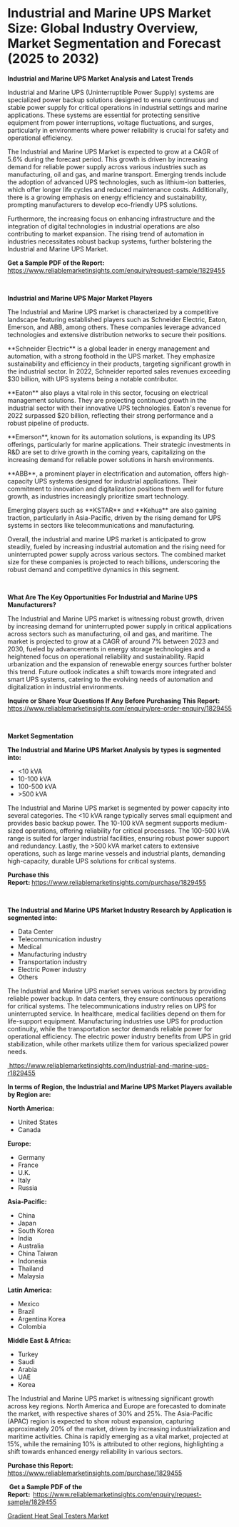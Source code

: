 <p><h1>Industrial and Marine UPS Market Size: Global Industry Overview, Market Segmentation and Forecast (2025 to 2032)</h1></p><p><strong>Industrial and Marine UPS Market Analysis and Latest Trends</strong></p>
<p><p>Industrial and Marine UPS (Uninterruptible Power Supply) systems are specialized power backup solutions designed to ensure continuous and stable power supply for critical operations in industrial settings and marine applications. These systems are essential for protecting sensitive equipment from power interruptions, voltage fluctuations, and surges, particularly in environments where power reliability is crucial for safety and operational efficiency.</p><p>The Industrial and Marine UPS Market is expected to grow at a CAGR of 5.6% during the forecast period. This growth is driven by increasing demand for reliable power supply across various industries such as manufacturing, oil and gas, and marine transport. Emerging trends include the adoption of advanced UPS technologies, such as lithium-ion batteries, which offer longer life cycles and reduced maintenance costs. Additionally, there is a growing emphasis on energy efficiency and sustainability, prompting manufacturers to develop eco-friendly UPS solutions.</p><p>Furthermore, the increasing focus on enhancing infrastructure and the integration of digital technologies in industrial operations are also contributing to market expansion. The rising trend of automation in industries necessitates robust backup systems, further bolstering the Industrial and Marine UPS Market.</p></p>
<p><strong>Get a Sample PDF of the Report:&nbsp;</strong> <a href="https://www.reliablemarketinsights.com/enquiry/request-sample/1829455?utm_campaign=3291&utm_medium=2&utm_source=Github&utm_content=ia&utm_term=12042025&utm_id=industrial-and-marine-ups">https://www.reliablemarketinsights.com/enquiry/request-sample/1829455</a></p>
<p>&nbsp;</p>
<p><strong>Industrial and Marine UPS Major Market Players</strong></p>
<p><p>The Industrial and Marine UPS market is characterized by a competitive landscape featuring established players such as Schneider Electric, Eaton, Emerson, and ABB, among others. These companies leverage advanced technologies and extensive distribution networks to secure their positions.</p><p>**Schneider Electric** is a global leader in energy management and automation, with a strong foothold in the UPS market. They emphasize sustainability and efficiency in their products, targeting significant growth in the industrial sector. In 2022, Schneider reported sales revenues exceeding $30 billion, with UPS systems being a notable contributor.</p><p>**Eaton** also plays a vital role in this sector, focusing on electrical management solutions. They are projecting continued growth in the industrial sector with their innovative UPS technologies. Eaton's revenue for 2022 surpassed $20 billion, reflecting their strong performance and a robust pipeline of products.</p><p>**Emerson**, known for its automation solutions, is expanding its UPS offerings, particularly for marine applications. Their strategic investments in R&D are set to drive growth in the coming years, capitalizing on the increasing demand for reliable power solutions in harsh environments.</p><p>**ABB**, a prominent player in electrification and automation, offers high-capacity UPS systems designed for industrial applications. Their commitment to innovation and digitalization positions them well for future growth, as industries increasingly prioritize smart technology.</p><p>Emerging players such as **KSTAR** and **Kehua** are also gaining traction, particularly in Asia-Pacific, driven by the rising demand for UPS systems in sectors like telecommunications and manufacturing.</p><p>Overall, the industrial and marine UPS market is anticipated to grow steadily, fueled by increasing industrial automation and the rising need for uninterrupted power supply across various sectors. The combined market size for these companies is projected to reach billions, underscoring the robust demand and competitive dynamics in this segment.</p></p>
<p>&nbsp;</p>
<p><strong>What Are The Key Opportunities For Industrial and Marine UPS Manufacturers?</strong></p>
<p><p>The Industrial and Marine UPS market is witnessing robust growth, driven by increasing demand for uninterrupted power supply in critical applications across sectors such as manufacturing, oil and gas, and maritime. The market is projected to grow at a CAGR of around 7% between 2023 and 2030, fueled by advancements in energy storage technologies and a heightened focus on operational reliability and sustainability. Rapid urbanization and the expansion of renewable energy sources further bolster this trend. Future outlook indicates a shift towards more integrated and smart UPS systems, catering to the evolving needs of automation and digitalization in industrial environments.</p></p>
<p><strong>Inquire or Share Your Questions If Any Before Purchasing This Report:</strong> <a href="https://www.reliablemarketinsights.com/enquiry/pre-order-enquiry/1829455?utm_campaign=3291&utm_medium=2&utm_source=Github&utm_content=ia&utm_term=12042025&utm_id=industrial-and-marine-ups">https://www.reliablemarketinsights.com/enquiry/pre-order-enquiry/1829455</a></p>
<p>&nbsp;</p>
<p><strong>Market Segmentation</strong></p>
<p><strong>The Industrial and Marine UPS Market Analysis by types is segmented into:</strong></p>
<p><ul><li><10 kVA</li><li>10-100 kVA</li><li>100-500 kVA</li><li>>500 kVA</li></ul></p>
<p><p>The Industrial and Marine UPS market is segmented by power capacity into several categories. The <10 kVA range typically serves small equipment and provides basic backup power. The 10-100 kVA segment supports medium-sized operations, offering reliability for critical processes. The 100-500 kVA range is suited for larger industrial facilities, ensuring robust power support and redundancy. Lastly, the >500 kVA market caters to extensive operations, such as large marine vessels and industrial plants, demanding high-capacity, durable UPS solutions for critical systems.</p></p>
<p><strong>Purchase this Report:&nbsp;</strong><a href="https://www.reliablemarketinsights.com/purchase/1829455?utm_campaign=3291&utm_medium=2&utm_source=Github&utm_content=ia&utm_term=12042025&utm_id=industrial-and-marine-ups">https://www.reliablemarketinsights.com/purchase/1829455</a></p>
<p>&nbsp;</p>
<p><strong>The Industrial and Marine UPS Market Industry Research by Application is segmented into:</strong></p>
<p><ul><li>Data Center</li><li>Telecommunication industry</li><li>Medical</li><li>Manufacturing industry</li><li>Transportation industry</li><li>Electric Power industry</li><li>Others</li></ul></p>
<p><p>The Industrial and Marine UPS market serves various sectors by providing reliable power backup. In data centers, they ensure continuous operations for critical systems. The telecommunications industry relies on UPS for uninterrupted service. In healthcare, medical facilities depend on them for life-support equipment. Manufacturing industries use UPS for production continuity, while the transportation sector demands reliable power for operational efficiency. The electric power industry benefits from UPS in grid stabilization, while other markets utilize them for various specialized power needs.</p></p>
<p><a href="https://www.reliablemarketinsights.com/industrial-and-marine-ups-r1829455?utm_campaign=3291&utm_medium=2&utm_source=Github&utm_content=ia&utm_term=12042025&utm_id=industrial-and-marine-ups">&nbsp;https://www.reliablemarketinsights.com/industrial-and-marine-ups-r1829455</a></p>
<p><strong>In terms of Region, the Industrial and Marine UPS Market Players available by Region are:</strong></p>
<p>
    <p> <strong> North America: </strong>
        <ul>
            <li>United States</li>
            <li>Canada</li>
        </ul>
        </p> 
    <p> <strong> Europe: </strong>
        <ul>
            <li>Germany</li>
            <li>France</li>
            <li>U.K.</li>
            <li>Italy</li>
            <li>Russia</li>
        </ul>
        </p> 
    <p> <strong> Asia-Pacific: </strong>
        <ul>
            <li>China</li>
            <li>Japan</li>
            <li>South Korea</li>
            <li>India</li>
            <li>Australia</li>
            <li>China Taiwan</li>
            <li>Indonesia</li>
            <li>Thailand</li>
            <li>Malaysia</li>
        </ul>
        </p> 
    <p> <strong> Latin America: </strong>
        <ul>
            <li>Mexico</li>
            <li>Brazil</li>
            <li>Argentina Korea</li>
            <li>Colombia</li>
        </ul>
        </p> 
    <p> <strong> Middle East & Africa: </strong>
        <ul>
            <li>Turkey</li>
            <li>Saudi</li>
            <li>Arabia</li>
            <li>UAE</li>
            <li>Korea</li>
        </ul>
    </p>
    </p>
<p><p>The Industrial and Marine UPS market is witnessing significant growth across key regions. North America and Europe are forecasted to dominate the market, with respective shares of 30% and 25%. The Asia-Pacific (APAC) region is expected to show robust expansion, capturing approximately 20% of the market, driven by increasing industrialization and maritime activities. China is rapidly emerging as a vital market, projected at 15%, while the remaining 10% is attributed to other regions, highlighting a shift towards enhanced energy reliability in various sectors.</p></p>
<p><strong>Purchase this Report: </strong><a href="https://www.reliablemarketinsights.com/purchase/1829455?utm_campaign=3291&utm_medium=2&utm_source=Github&utm_content=ia&utm_term=12042025&utm_id=industrial-and-marine-ups">https://www.reliablemarketinsights.com/purchase/1829455</a></p>
<p>&nbsp;<strong>Get a Sample PDF of the Report:&nbsp;&nbsp;</strong><a href="https://www.reliablemarketinsights.com/enquiry/request-sample/1829455?utm_campaign=3291&utm_medium=2&utm_source=Github&utm_content=ia&utm_term=12042025&utm_id=industrial-and-marine-ups">https://www.reliablemarketinsights.com/enquiry/request-sample/1829455</a></p>
<p><strong></strong></p>
<p><p><a href="https://github.com/latzerelfigo48/Market-Research-Report-List-1/blob/main/gradient-heat-seal-testers-market.md?utm_campaign=3291&utm_medium=2&utm_source=Github&utm_content=ia&utm_term=12042025&utm_id=industrial-and-marine-ups">Gradient Heat Seal Testers Market</a></p></p>